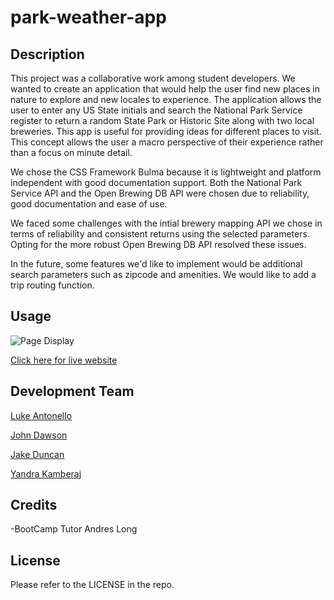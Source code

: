 # park-weather-app

## Description 

This project was a collaborative work among student developers. We wanted to create an application that would help the user find new places in nature to explore and new locales to experience. The application allows the user to enter any US State initials and search the National Park Service register to return a random State Park or Historic Site along with two local breweries. This app is useful for providing ideas for different places to visit. This concept allows the user a macro perspective of their experience rather than a focus on minute detail.

We chose the CSS Framework Bulma because it is lightweight and platform independent with good documentation support. Both the National Park Service API and the Open Brewing DB API were chosen due to reliability, good documentation and ease of use.

We faced some challenges with the intial brewery mapping API we chose in terms of reliability and consistent returns using the selected parameters. Opting for the more robust Open Brewing DB API resolved these issues.

In the future, some features we'd like to implement would be additional search parameters such as zipcode and amenities. We would like to add a trip routing function.


## Usage

![Page Display]()

[Click here for live website](https://jjsdunc88.github.io/park-weather-app/)


## Development Team

[Luke Antonello](https://github.com/l-antonello)

[John Dawson](https://github.com/MilkyRamen)

[Jake Duncan](https://github.com/jjsdunc88)

[Yandra Kamberaj](https://github.com/yankamb444)


## Credits

-BootCamp Tutor Andres Long


## License

Please refer to the LICENSE in the repo.





























